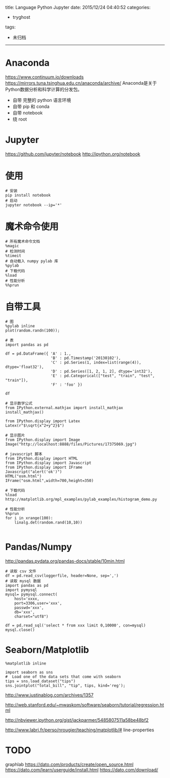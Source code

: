title: Language Python Jupyter
date: 2015/12/24 04:40:52
categories:
 - tryghost

tags:
 - 未归档 



---

# Anaconda
https://www.continuum.io/downloads
https://mirrors.tuna.tsinghua.edu.cn/anaconda/archive/
Anaconda是关于Python数据分析和科学计算的分发包。

 * 自带 完整的 python 语言环境
 * 自带 pip 和 conda
 * 自带 notebook
 * 绕 root

# Jupyter
https://github.com/jupyter/notebook
http://ipython.org/notebook

# 使用
```language-bash
# 安装
pip install notebook
# 启动
jupyter notebook --ip='*'
```

# 魔术命令使用
```
# 所有魔术命令文档
%magic
# 检测时间
%timeit
# 自动载入 numpy pylab 库
%pylab 
# 下载代码
%load
# 性能分析
%%prun

```
# 自带工具

```language-python
# 图
%pylab inline
plot(random.randn(100));

# 表
import pandas as pd
 
df = pd.DataFrame({ 'A' : 1.,
                    'B' : pd.Timestamp('20130102'),
                    'C' : pd.Series(1, index=list(range(4)), dtype='float32'),
                    'D' : pd.Series([1, 2, 1, 2], dtype='int32'),
                    'E' : pd.Categorical(["test", "train", "test", "train"]),
                    'F' : 'foo' })

df

# 显示数学公式
from IPython.external.mathjax import install_mathjax
install_mathjax()

from IPython.display import Latex
Latex(r"$\sqrt{x^2+y^2}$")

# 显示图片
from IPython.display import Image
Image("http://localhost:8888/files/Pictures/17375069.jpg")

# javascript 脚本
from IPython.display import HTML
from IPython.display import Javascript
from IPython.display import IFrame
Javascript("alert('ok')")
HTML("osm.html")
IFrame("osm.html",width=700,height=350)

# 下载代码
%load http://matplotlib.org/mpl_examples/pylab_examples/histogram_demo.py

# 性能分析
%%prun
for i in xrange(100):
    linalg.det(random.rand(10,10))


```
# Pandas/Numpy
http://pandas.pydata.org/pandas-docs/stable/10min.html
```language-python
# 读取 csv 文件
df = pd.read_csv(loggerfile, header=None, sep=',')
# 读取 mysql 数据
import pandas as pd
import pymysql
mysql= pymysql.connect(
    host='xxxx, 
    port=3306,user='xxx', 
    passwd='xxx', 
    db='xxx',
    charset="utf8")

df = pd.read_sql('select * from xxx limit 0,10000', con=mysql)    
mysql.close()
```

# Seaborn/Matplotlib
```language-python
%matplotlib inline 

import seaborn as sns
#  Load one of the data sets that come with seaborn
tips = sns.load_dataset("tips")
sns.jointplot("total_bill", "tip", tips, kind='reg');

```
http://www.justinablog.com/archives/1357

http://web.stanford.edu/~mwaskom/software/seaborn/tutorial/regression.html

http://nbviewer.ipython.org/gist/jackparmer/5485807511a58be48bf2

http://www.labri.fr/perso/nrougier/teaching/matplotlib/# line-properties


# TODO
graphlab
https://dato.com/products/create/open_source.html
https://dato.com/learn/userguide/install.html
https://dato.com/download/



